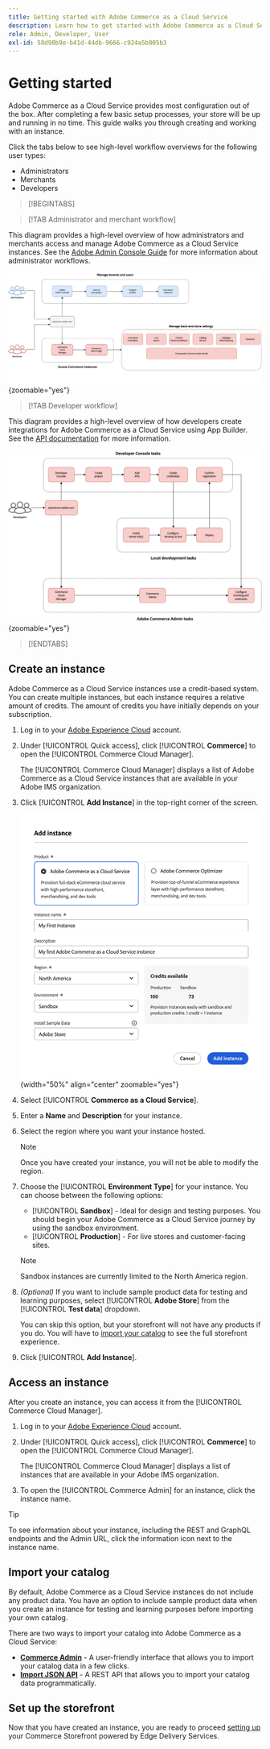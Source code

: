 ```yaml
---
title: Getting started with Adobe Commerce as a Cloud Service
description: Learn how to get started with Adobe Commerce as a Cloud Service.
role: Admin, Developer, User
exl-id: 58d98b9e-b41d-44db-9666-c924a5b005b3
---
```

# Getting started

Adobe Commerce as a Cloud Service provides most configuration out of the box. After completing a few basic setup processes, your store will be up and running in no time. This guide walks you through creating and working with an instance.

Click the tabs below to see high-level workflow overviews for the following user types:

* Administrators
* Merchants
* Developers

>[!BEGINTABS]

>[!TAB Administrator and merchant workflow]

This diagram provides a high-level overview of how administrators and merchants access and manage Adobe Commerce as a Cloud Service instances. See the [Adobe Admin Console Guide](https://helpx.adobe.com/enterprise/admin-guide.html) for more information about administrator workflows.

![Adobe Commerce as a Cloud Service merchant flow diagram](./assets/merchant-flow.svg){zoomable="yes"}

>[!TAB Developer workflow]

This diagram provides a high-level overview of how developers create integrations for Adobe Commerce as a Cloud Service using App Builder. See the [API documentation](https://developer.adobe.com/commerce/services/cloud/) for more information.

![Adobe Commerce as a Cloud Service developer flow diagram](./assets/developer-flow.svg){zoomable="yes"}

>[!ENDTABS]

## Create an instance

Adobe Commerce as a Cloud Service instances use a credit-based system. You can create multiple instances, but each instance requires a relative amount of credits. The amount of credits you have initially depends on your subscription.

1. Log in to your [Adobe Experience Cloud](https://experience-stage.adobe.com/) account.

1. Under [!UICONTROL Quick access], click [!UICONTROL **Commerce**] to open the [!UICONTROL Commerce Cloud Manager]. 

   The [!UICONTROL Commerce Cloud Manager] displays a list of Adobe Commerce as a Cloud Service instances that are available in your Adobe IMS organization.

1. Click [!UICONTROL **Add Instance**] in the top-right corner of the screen.

    ![Create Instance](./assets/create-instance.png){width="50%" align="center" zoomable="yes"}

1. Select [!UICONTROL **Commerce as a Cloud Service**].

1. Enter a **Name** and **Description** for your instance.

1. Select the region where you want your instance hosted.

   >[!NOTE]
   >
   >Once you have created your instance, you will not be able to modify the region.
 
1. Choose the [!UICONTROL **Environment Type**] for your instance. You can choose between the following options:

   * [!UICONTROL **Sandbox**] - Ideal for design and testing purposes. You should begin your Adobe Commerce as a Cloud Service journey by using the sandbox environment. 
   * [!UICONTROL **Production**] - For live stores and customer-facing sites.

   >[!NOTE]
   >
   >Sandbox instances are currently limited to the North America region.

1. _(Optional)_ If you want to include sample product data for testing and learning purposes, select [!UICONTROL **Adobe Store**] from the [!UICONTROL **Test data**] dropdown.

   You can skip this option, but your storefront will not have any products if you do. You will have to [import your catalog](#import-your-catalog) to see the full storefront experience.

1. Click [!UICONTROL **Add Instance**].

## Access an instance

After you create an instance, you can access it from the [!UICONTROL Commerce Cloud Manager].

1. Log in to your [Adobe Experience Cloud](https://experience.adobe.com/) account.

1. Under [!UICONTROL Quick access], click [!UICONTROL **Commerce**] to open the [!UICONTROL Commerce Cloud Manager]. 

   The [!UICONTROL Commerce Cloud Manager] displays a list of instances that are available in your Adobe IMS organization.

1. To open the [!UICONTROL Commerce Admin] for an instance, click the instance name.

>[!TIP]
>
>To see information about your instance, including the REST and GraphQL endpoints and the Admin URL, click the information icon next to the instance name.

## Import your catalog

By default, Adobe Commerce as a Cloud Service instances do not include any product data. You have an option to include sample product data when you create an instance for testing and learning purposes before importing your own catalog.

There are two ways to import your catalog into Adobe Commerce as a Cloud Service:

* [**Commerce Admin**](https://experienceleague.adobe.com/en/docs/commerce-admin/systems/data-transfer/import/data-import) - A user-friendly interface that allows you to import your catalog data in a few clicks.
* [**Import JSON API**](https://developer.adobe.com/commerce/webapi/rest/modules/import/#import-json-api) - A REST API that allows you to import your catalog data programmatically.

<!-- TODO

- Add guidance about how to choose which method to use
- Add guidance for new vs existing customers (cross-reference OR and _include file for migration content)

-->

## Set up the storefront

Now that you have created an instance, you are ready to proceed [setting up](storefront.md) your Commerce Storefront powered by Edge Delivery Services.
